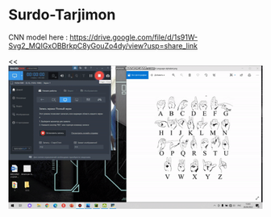 # Surdo-Tarjimon


CNN model here : https://drive.google.com/file/d/1s91W-Svg2_MQIGxOBBrkpC8yGouZo4dy/view?usp=share_link


<<![](https://github.com/MassiveTitans/Surdo-Tarjimon/blob/main/sourse_gif/ezgif-4-a94e7d537d.gif)
